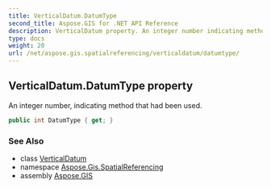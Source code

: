 ```yaml
---
title: VerticalDatum.DatumType
second_title: Aspose.GIS for .NET API Reference
description: VerticalDatum property. An integer number indicating method that had been used
type: docs
weight: 20
url: /net/aspose.gis.spatialreferencing/verticaldatum/datumtype/
---
```

## VerticalDatum.DatumType property

An integer number, indicating method that had been used.

```csharp
public int DatumType { get; }
```

### See Also

* class [VerticalDatum](../)
* namespace [Aspose.Gis.SpatialReferencing](../../verticaldatum/)
* assembly [Aspose.GIS](../../../)


